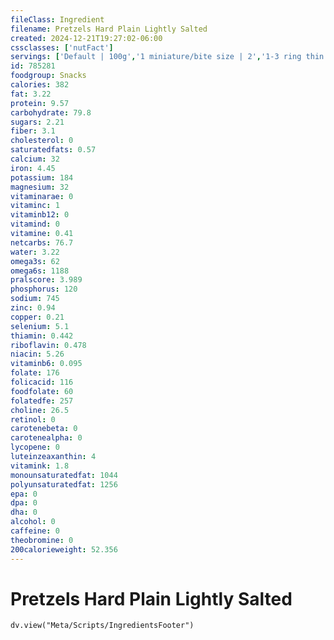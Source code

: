 ```yaml
---
fileClass: Ingredient
filename: Pretzels Hard Plain Lightly Salted
created: 2024-12-21T19:27:02-06:00
cssclasses: ['nutFact']
servings: ['Default | 100g','1 miniature/bite size | 2','1-3 ring thin pretzel | 3','1-3 ring thick pretzel | 17','1 pretzel stick | 1','1 rod | 10','1 pretzel, ns as to size | 3','1 small single serving bag | 28','1 medium single serving bag | 57','1 large single serving bag | 85']
id: 785281
foodgroup: Snacks
calories: 382
fat: 3.22
protein: 9.57
carbohydrate: 79.8
sugars: 2.21
fiber: 3.1
cholesterol: 0
saturatedfats: 0.57
calcium: 32
iron: 4.45
potassium: 184
magnesium: 32
vitaminarae: 0
vitaminc: 1
vitaminb12: 0
vitamind: 0
vitamine: 0.41
netcarbs: 76.7
water: 3.22
omega3s: 62
omega6s: 1188
pralscore: 3.989
phosphorus: 120
sodium: 745
zinc: 0.94
copper: 0.21
selenium: 5.1
thiamin: 0.442
riboflavin: 0.478
niacin: 5.26
vitaminb6: 0.095
folate: 176
folicacid: 116
foodfolate: 60
folatedfe: 257
choline: 26.5
retinol: 0
carotenebeta: 0
carotenealpha: 0
lycopene: 0
luteinzeaxanthin: 4
vitamink: 1.8
monounsaturatedfat: 1044
polyunsaturatedfat: 1256
epa: 0
dpa: 0
dha: 0
alcohol: 0
caffeine: 0
theobromine: 0
200calorieweight: 52.356
---
```


# Pretzels Hard Plain Lightly Salted

```dataviewjs
dv.view("Meta/Scripts/IngredientsFooter")
```